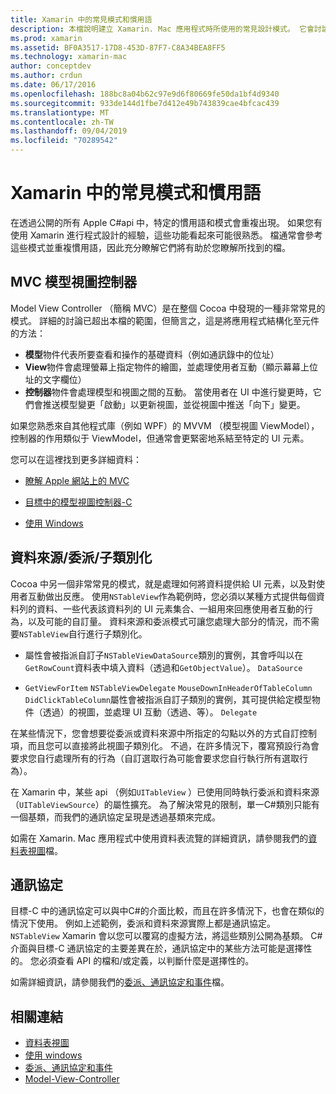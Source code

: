 ```yaml
---
title: Xamarin 中的常見模式和慣用語
description: 本檔說明建立 Xamarin. Mac 應用程式時所使用的常見設計模式。 它會討論模型視圖控制器模式、資料來源和委派模式，以及通訊協定。
ms.prod: xamarin
ms.assetid: BF0A3517-17D8-453D-87F7-C8A34BEA8FF5
ms.technology: xamarin-mac
author: conceptdev
ms.author: crdun
ms.date: 06/17/2016
ms.openlocfilehash: 188bc8a04b62c97e9d6f80669fe50da1bf4d9340
ms.sourcegitcommit: 933de144d1fbe7d412e49b743839cae4bfcac439
ms.translationtype: MT
ms.contentlocale: zh-TW
ms.lasthandoff: 09/04/2019
ms.locfileid: "70289542"
---
```

# <a name="common-patterns-and-idioms-in-xamarinmac"></a>Xamarin 中的常見模式和慣用語

在透過公開的所有 Apple C#api 中，特定的慣用語和模式會重複出現。 如果您有使用 Xamarin 進行程式設計的經驗，這些功能看起來可能很熟悉。 檔通常會參考這些模式並重複慣用語，因此充分瞭解它們將有助於您瞭解所找到的檔。

## <a name="mvc---model-view-controller"></a>MVC 模型視圖控制器

Model View Controller （簡稱 MVC）是在整個 Cocoa 中發現的一種非常常見的模式。 詳細的討論已超出本檔的範圍，但簡言之，這是將應用程式結構化至元件的方法：

- **模型**物件代表所要查看和操作的基礎資料（例如通訊錄中的位址）
- **View**物件會處理螢幕上指定物件的繪圖，並處理使用者互動（顯示幕幕上位址的文字欄位）
- **控制器**物件會處理模型和視圖之間的互動。 當使用者在 UI 中進行變更時，它們會推送模型變更「啟動」以更新視圖，並從視圖中推送「向下」變更。

如果您熟悉來自其他程式庫（例如 WPF）的 MVVM （模型視圖 ViewModel），控制器的作用類似于 ViewModel，但通常會更緊密地系結至特定的 UI 元素。

您可以在這裡找到更多詳細資料：

- [瞭解 Apple 網站上的 MVC](https://developer.apple.com/library/ios/documentation/general/conceptual/devpedia-cocoacore/MVC.html)

- [目標中的模型視圖控制器-C](https://developer.apple.com/library/ios/documentation/general/conceptual/CocoaEncyclopedia/Model-View-Controller/Model-View-Controller.html)
- [使用 Windows](~/mac/user-interface/window.md)

## <a name="data-source--delegate--subclassing"></a>資料來源/委派/子類別化

Cocoa 中另一個非常常見的模式，就是處理如何將資料提供給 UI 元素，以及對使用者互動做出反應。 使用`NSTableView`作為範例時，您必須以某種方式提供每個資料列的資料、一些代表該資料列的 UI 元素集合、一組用來回應使用者互動的行為，以及可能的自訂量。 資料來源和委派模式可讓您處理大部分的情況，而不需要`NSTableView`自行進行子類別化。

- 屬性會被指派自訂子`NSTableViewDataSource`類別的實例，其會呼叫以在`GetRowCount`資料表中填入資料（透過和`GetObjectValue`）。 `DataSource`

- `GetViewForItem` `NSTableViewDelegate` `MouseDownInHeaderOfTableColumn` `DidClickTableColumn`屬性會被指派自訂子類別的實例，其可提供給定模型物件（透過）的視圖，並處理 UI 互動（透過、等）。 `Delegate`

在某些情況下，您會想要從委派或資料來源中所指定的勾點以外的方式自訂控制項，而且您可以直接將此視圖子類別化。 不過，在許多情況下，覆寫預設行為會要求您自行處理所有的行為（自訂選取行為可能會要求您自行執行所有選取行為）。

在 Xamarin 中，某些 api （例如`UITableView` ）已使用同時執行委派和資料來源（`UITableViewSource`）的屬性擴充。 為了解決常見的限制，單一C#類別只能有一個基類，而我們的通訊協定呈現是透過基類來完成。

如需在 Xamarin. Mac 應用程式中使用資料表流覽的詳細資訊，請參閱我們的[資料表視圖](~/mac/user-interface/table-view.md)檔。

## <a name="protocols"></a>通訊協定

目標-C 中的通訊協定可以與中C#的介面比較，而且在許多情況下，也會在類似的情況下使用。 例如上述範例，委派和資料來源實際上都是通訊協定。 `NSTableView` Xamarin 會以您可以覆寫的虛擬方法，將這些類別公開為基類。 C#介面與目標-C 通訊協定的主要差異在於，通訊協定中的某些方法可能是選擇性的。 您必須查看 API 的檔和/或定義，以判斷什麼是選擇性的。

如需詳細資訊，請參閱我們的[委派、通訊協定和事件](~/ios/app-fundamentals/delegates-protocols-and-events.md)檔。



## <a name="related-links"></a>相關連結

- [資料表視圖](~/mac/user-interface/table-view.md)
- [使用 windows](~/mac/user-interface/window.md)
- [委派、通訊協定和事件](~/ios/app-fundamentals/delegates-protocols-and-events.md)
- [Model-View-Controller](https://developer.apple.com/library/ios/documentation/general/conceptual/CocoaEncyclopedia/Model-View-Controller/Model-View-Controller.html)
